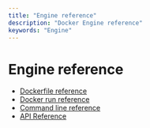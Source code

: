 ```yaml
---
title: "Engine reference"
description: "Docker Engine reference"
keywords: "Engine"
---
```


<!-- This file is maintained within the docker/docker Github
     repository at https://github.com/docker/docker/. Make all
     pull requests against that repo. If you see this file in
     another repository, consider it read-only there, as it will
     periodically be overwritten by the definitive file. Pull
     requests which include edits to this file in other repositories
     will be rejected.
-->

# Engine reference

* [Dockerfile reference](builder.md)
* [Docker run reference](run.md)
* [Command line reference](commandline/index.md)
* [API Reference](https://docs.docker.com/engine/api/)
